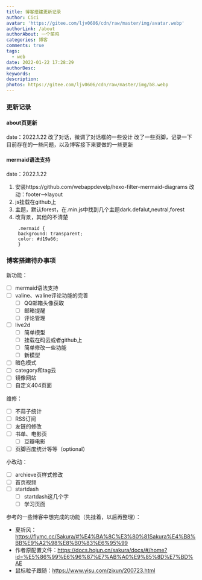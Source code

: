 ```yaml
---
title: 博客搭建更新记录
author: Cici
avatar: 'https://gitee.com/ljv0606/cdn/raw/master/img/avatar.webp'
authorLink: /about
authorAbout: 一个菜鸡
categories: 博客
comments: true
tags:
  - web
date: 2022-01-22 17:28:29
authorDesc:
keywords:
description:
photos: https://gitee.com/ljv0606/cdn/raw/master/img/b8.webp
---
```

### 更新记录

#### about页更新

date：2022.1.22
改了对话，微调了对话框的一些设计
改了一些页脚，记录一下目前存在的一些问题，以及博客接下来要做的一些更新

#### mermaid语法支持

date：2022.1.22
1. 安装https://github.com/webappdevelp/hexo-filter-mermaid-diagrams
   改动：footer——>layout
2. js挂载在github上
3. 主题，默认forest，在.min.js中找到几个主题dark.defalut,neutral,forest
4. 改背景，其他的不清楚
   ```
    .mermaid {
    background: transparent;
    color: #d19a66;
    }
   ```


### 博客搭建待办事项

新功能：

- [ ] mermaid语法支持
- [ ] valine、waline评论功能的完善
  - [ ] QQ邮箱头像获取
  - [ ] 邮箱提醒
  - [ ] 评论管理
- [ ] live2d
  - [ ] 简单模型
  - [ ] 挂载在码云或者github上
  - [ ] 简单修改一些功能
  - [ ] 新模型
- [ ] 暗色模式
- [ ] category和tag云
- [ ] 镜像网站
- [ ] 自定义404页面

维修：

- [ ] 不蒜子统计
- [ ] RSS订阅
- [ ] 友链的修改
- [ ] 书单、电影页
  - [ ] 豆瓣电影
- [ ] 页脚百度统计等等（optional）

小改动：

- [ ] archieve页样式修改
- [ ] 首页视频
- [ ] startdash
  - [ ] startdash这几个字
  - [ ] 学习页面

参考的一些博客中想完成的功能（先挂着，以后再整理）：
- 夏祈风：https://flymc.cc/Sakura/#%E4%BA%8C%E3%80%81Sakura%E4%B8%BB%E9%A2%98%E8%B0%83%E6%95%99
- 作者原配置文件：https://docs.hojun.cn/sakura/docs/#/home?id=%E5%86%99%E6%96%87%E7%AB%A0%E9%85%8D%E7%BD%AE
- 鼠标粒子跟随：https://www.yisu.com/zixun/200723.html
